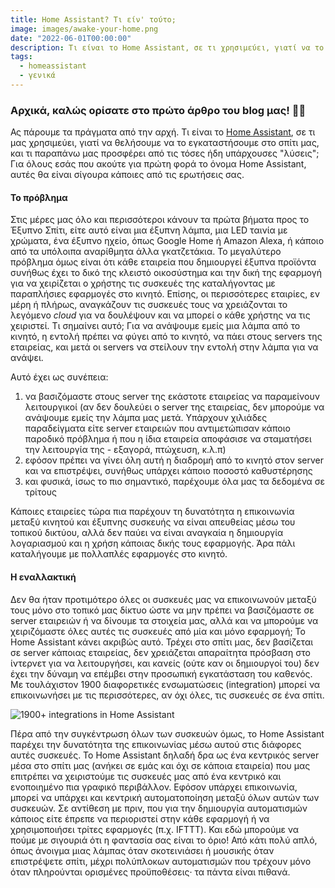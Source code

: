 ```yaml
---
title: Home Assistant? Τι είν' τούτο;
image: images/awake-your-home.png
date: "2022-06-01T00:00:00"
description: Τι είναι το Home Assistant, σε τι χρησιμεύει, γιατί να το εγκαταστήσουμε στο σπίτι μας, και τι παραπάνω μας προσφέρει από τις τόσες ήδη υπάρχουσες λύσεις;
tags:
  - homeassistant
  - γενικά
---
```


### Αρχικά, καλώς ορίσατε στο πρώτο άρθρο του blog μας! 🎉😊

Ας πάρουμε τα πράγματα από την αρχή. Τι είναι το [Home Assistant](https://www.home-assistant.io/), σε τι μας χρησιμεύει, γιατί να θελήσουμε να το εγκαταστήσουμε στο σπίτι μας, και τι παραπάνω μας προσφέρει από τις τόσες ήδη υπάρχουσες "λύσεις"; Για όλους εσάς που ακούτε για πρώτη φορά το όνομα Home Assistant, αυτές θα είναι σίγουρα κάποιες από τις ερωτήσεις σας.

#### Το πρόβλημα

Στις μέρες μας όλο και περισσότεροι κάνουν τα πρώτα βήματα προς το Έξυπνο Σπίτι, είτε αυτό είναι μια έξυπνη λάμπα, μια LED ταινία με χρώματα, ένα έξυπνο ηχείο, όπως Google Home ή Amazon Alexa, ή κάποιο από τα υπόλοιπα αναρίθμητα άλλα γκατζετάκια. Το μεγαλύτερο πρόβλημα όμως είναι ότι κάθε εταιρεία που δημιουργεί έξυπνα προϊόντα συνήθως έχει το δικό της κλειστό οικοσύστημα και την δική της εφαρμογή για να χειρίζεται ο χρήστης τις συσκευές της καταλήγοντας με παραπλήσιες εφαρμογές στο κινητό. Επίσης, οι περισσότερες εταιρίες, εν μέρη ή πλήρως, αναγκάζουν τις συσκευές τους να χρειάζονται το λεγόμενο _cloud_ για να δουλέψουν και να μπορεί ο κάθε χρήστης να τις χειριστεί. Τι σημαίνει αυτό; Για να ανάψουμε εμείς μια λάμπα από το κινητό, η εντολή πρέπει να φύγει από το κινητό, να πάει στους servers της εταιρείας, και μετά οι servers να στείλουν την εντολή στην λάμπα για να ανάψει.

Αυτό έχει ως συνέπεια:

1. να βασιζόμαστε στους server της εκάστοτε εταιρείας να παραμείνουν λειτουργικοί (αν δεν δουλεύει ο server της εταιρείας, δεν μπορούμε να ανάψουμε εμείς την λάμπα μας μετά. Υπάρχουν χιλιάδες παραδείγματα είτε server εταιρειών που αντιμετώπισαν κάποιο παροδικό πρόβλημα ή που η ίδια εταιρεία αποφάσισε να σταματήσει την λειτουργία της - εξαγορά, πτώχευση, κ.λ.π)
2. εφόσον πρέπει να γίνει όλη αυτή η διαδρομή από το κινητό στον server και να επιστρέψει, συνήθως υπάρχει κάποιο ποσοστό καθυστέρησης
3. και φυσικά, ίσως το πιο σημαντικό, παρέχουμε όλα μας τα δεδομένα σε τρίτους

Κάποιες εταιρείες τώρα πια παρέχουν τη δυνατότητα η επικοινωνία μεταξύ κινητού και έξυπνης συσκευής να είναι απευθείας μέσω του τοπικού δικτύου, αλλά δεν παύει να είναι αναγκαία η δημιουργία λογαριασμού και η χρήση κάποιας δικής τους εφαρμογής. Άρα πάλι καταλήγουμε με πολλαπλές εφαρμογές στο κινητό.

#### Η εναλλακτική

Δεν θα ήταν προτιμότερο όλες οι συσκευές μας να επικοινωνούν μεταξύ τους μόνο στο τοπικό μας δίκτυο ώστε να μην πρέπει να βασιζόμαστε σε server εταιρειών ή να δίνουμε τα στοιχεία μας, αλλά και να μπορούμε να χειριζόμαστε όλες αυτές τις συσκευές από μία και μόνο εφαρμογή; Το Home Assistant κάνει ακριβώς αυτό. Τρέχει στο σπίτι μας, δεν βασίζεται σε server κάποιας εταιρείας, δεν χρειάζεται απαραίτητα πρόσβαση στο ίντερνετ για να λειτουργήσει, και κανείς (ούτε καν οι δημιουργοί του) δεν έχει την δύναμη να επέμβει στην προσωπική εγκατάσταση του καθενός. Με τουλάχιστον 1900 διαφορετικές ενσωματώσεις (integration) μπορεί να επικοινωνήσει με τις περισσότερες, αν όχι όλες, τις συσκευές σε ένα σπίτι.

![1900+ integrations in Home Assistant](/images/integrations.png "Χιλιάδες ενσωματώσεις υπάρχουν διαθέσιμες")

Πέρα από την συγκέντρωση όλων των συσκευών όμως, το Home Assistant παρέχει την δυνατότητα της επικοινωνίας μέσω αυτού στις διάφορες αυτές συσκευές. Το Home Assistant δηλαδή δρα ως ένα κεντρικός server μέσα στο σπίτι μας (ανήκει σε εμάς και όχι σε κάποια εταιρεία) που μας επιτρέπει να χειριστούμε τις συσκευές μας από ένα κεντρικό και ενοποιημένο πια γραφικό περιβάλλον. Εφόσον υπάρχει επικοινωνία, μπορεί να υπάρχει και κεντρική αυτοματοποίηση μεταξύ όλων αυτών των συσκευών. Σε αντίθεση με πριν, που για την δημιουργία αυτοματισμών κάποιος είτε έπρεπε να περιοριστεί στην κάθε εφαρμογή ή να χρησιμοποιήσει τρίτες εφαρμογές (π.χ. IFTTT). Και εδώ μπορούμε να πούμε με σιγουριά ότι η φαντασία σας είναι το όριο! Από κάτι πολύ απλό, όπως άνοιγμα μιας λάμπας όταν σκοτεινιάσει ή μουσικής όταν επιστρέψετε σπίτι, μέχρι πολύπλοκων αυτοματισμών που τρέχουν μόνο όταν πληρούνται ορισμένες προϋποθέσεις· τα πάντα είναι πιθανά.
